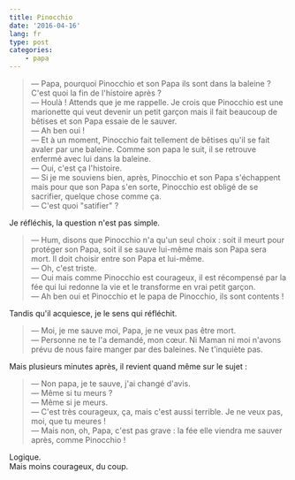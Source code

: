 ```yaml
---
title: Pinocchio
date: '2016-04-16'
lang: fr
type: post
categories:
    - papa
---
```


> — Papa, pourquoi Pinocchio et son Papa ils sont dans la baleine ? C'est quoi la fin de l'histoire après ?  
> — Houlà ! Attends que je me rappelle. Je crois que Pinocchio est une marionette qui veut devenir un petit garçon mais il fait beaucoup de bêtises et son Papa essaie de le sauver.  
> — Ah ben oui !  
> — Et à un moment, Pinocchio fait tellement de bêtises qu'il se fait avaler par une baleine. Comme son papa le suit, il se retrouve enfermé avec lui dans la baleine.  
> — Oui, c'est ça l'histoire.  
> — Si je me souviens bien, après, Pinocchio et son Papa s'échappent mais pour que son Papa s'en sorte, Pinocchio est obligé de se sacrifier, quelque chose comme ça.  
> — C'est quoi "satifier" ?

Je réfléchis, la question n'est pas simple.

> — Hum, disons que Pinocchio n'a qu'un seul choix : soit il meurt pour protéger son Papa, soit il se sauve lui-même mais son Papa sera mort. Il doit choisir entre son Papa et lui-même.  
> — Oh, c'est triste.  
> — Oui mais comme Pinocchio est courageux, il est récompensé par la fée qui lui redonne la vie et le transforme en vrai petit garçon.  
> — Ah ben oui et Pinocchio et le papa de Pinocchio, ils sont contents !

Tandis qu'il acquiesce, je le sens qui réfléchit.

> — Moi, je me sauve moi, Papa, je ne veux pas être mort.  
> — Personne ne te l'a demandé, mon cœur. Ni Maman ni moi n'avons prévu de nous faire manger par des baleines. Ne t'inquiète pas.

Mais plusieurs minutes après, il revient quand même sur le sujet :

> — Non papa, je te sauve, j'ai changé d'avis.  
> — Même si tu meurs ?  
> — Même si je meurs.  
> — C'est très courageux, ça, mais c'est aussi terrible. Je ne veux pas, moi, que tu meures !  
> — Mais non, oh, Papa, c'est pas grave : la fée elle viendra me sauver après, comme Pinocchio !

Logique.  
Mais moins courageux, du coup.
